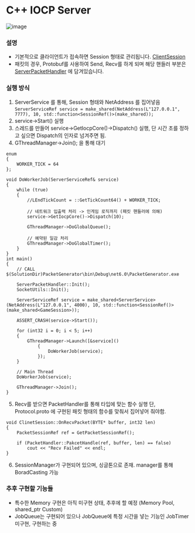 # C++ IOCP Server

![image](https://github.com/Hong-Study/DefaultServer/assets/48054868/2309c8ef-d3ec-4bf3-aa13-c73a83172887)

### 설명
- 기본적으로 클라이언트가 접속하면 Session 형태로 관리됩니다. [ClientSession](https://github.com/Hong-Study/DefaultServer/blob/main/IOCPServer/Server/ClinetSession.h)
- 패킷의 경우, Protobuf를 사용하여 Send, Recv를 하게 되며 해당 핸들러 부분은 [ServerPacketHandler](https://github.com/Hong-Study/DefaultServer/blob/main/IOCPServer/Server/PacketHandler.h) 에 담겨있습니다.


### 실행 방식
1. ServerService 를 통해, Session 형태와 NetAddress 를 집어넣음 
```ServerServiceRef service = make_shared(NetAddress(L"127.0.0.1", 7777), 10, std::function<SessionRef()>(make_shared));```
2. service->Start() 실행
3. 스레드를 만들어 service->GetIocpCore()->Dispatch() 실행, 단 시간 초를 정하고 싶으면 Dispatch의 인자로 넘겨주면 됨.
4. GThreadManager->Join(); 을 통해 대기
```
enum
{
	WORKER_TICK = 64
};

void DoWorkerJob(ServerServiceRef& service)
{
	while (true)
	{
		//LEndTickCount = ::GetTickCount64() + WORKER_TICK;

		// 네트워크 입출력 처리 -> 인게임 로직까지 (패킷 핸들러에 의해)
		service->GetIocpCore()->Dispatch(10);

		GThreadManager->DoGlobalQueue();

		// 예약된 일감 처리
		GThreadManager->DoGlobalTimer();
	}
}
int main()
{
	// CALL $(SolutionDir)PacketGenerator\bin\Debug\net6.0\PacketGenerator.exe

	ServerPacketHandler::Init();
	SocketUtils::Init();

	ServerServiceRef service = make_shared<ServerService>(NetAddress(L"127.0.0.1", 4000), 10, std::function<SessionRef()>(make_shared<GameSession>));

	ASSERT_CRASH(service->Start());

	for (int32 i = 0; i < 5; i++)
	{
		GThreadManager->Launch([&service]()
			{
				DoWorkerJob(service);
			});		
	}

	// Main Thread
	DoWorkerJob(service);

	GThreadManager->Join();
}
```

5. Recv를 받으면 PacketHandler를 통해 타입에 맞는 함수 실행
단, Protocol.proto 에 구현된 패킷 형태의 함수를 맞춰서 집어넣어 줘야함.
```
void ClinetSession::OnRecvPacket(BYTE* buffer, int32 len)
{
	PacketSessionRef ref = GetPacketSessionRef();

	if (PacketHandler::PakcetHandle(ref, buffer, len) == false)
		cout << "Recv Failed" << endl;
}
```

6. SessionManager가 구현되어 있으며, 싱글톤으로 존재. manager를 통해 BoradCasting 가능

### 추후 구현할 기능들
- 특수한 Memory 구현은 아직 미구현 상태, 추후에 할 예정 (Memory Pool, shared_ptr Custom)
- JobQueue는 구현되어 있으나 JobQueue에 특정 시간을 넣는 기능인 JobTimer 미구현, 구현하는 중
